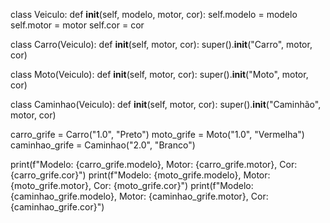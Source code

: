 class Veiculo:
    def __init__(self, modelo, motor, cor):
        self.modelo = modelo
        self.motor = motor
        self.cor = cor

class Carro(Veiculo):
    def __init__(self, motor, cor):
        super().__init__("Carro", motor, cor)

class Moto(Veiculo):
    def __init__(self, motor, cor):
        super().__init__("Moto", motor, cor)

class Caminhao(Veiculo):
    def __init__(self, motor, cor):
        super().__init__("Caminhão", motor, cor)

carro_grife = Carro("1.0", "Preto")
moto_grife = Moto("1.0", "Vermelha")
caminhao_grife = Caminhao("2.0", "Branco")

print(f"Modelo: {carro_grife.modelo}, Motor: {carro_grife.motor}, Cor: {carro_grife.cor}")
print(f"Modelo: {moto_grife.modelo}, Motor: {moto_grife.motor}, Cor: {moto_grife.cor}")
print(f"Modelo: {caminhao_grife.modelo}, Motor: {caminhao_grife.motor}, Cor: {caminhao_grife.cor}")
